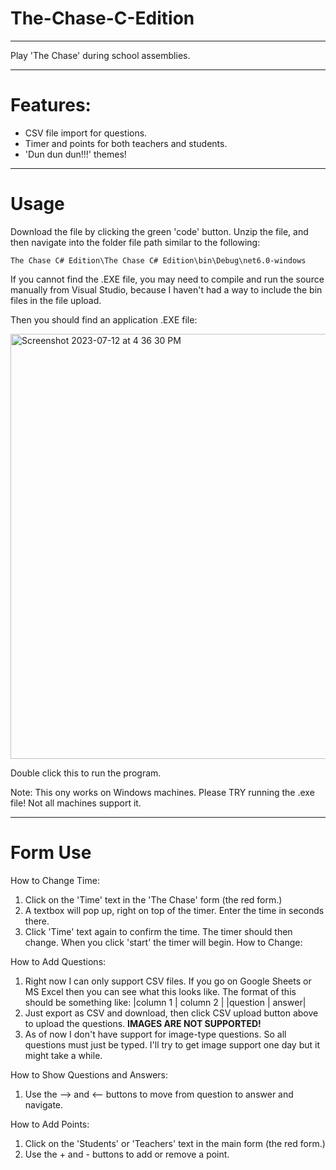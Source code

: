 # The-Chase-C-Edition
---
Play 'The Chase' during school assemblies.

---
# Features: 
- CSV file import for questions.
- Timer and points for both teachers and students.
- 'Dun dun dun!!!' themes!
---
# Usage

Download the file by clicking the green 'code' button. Unzip the file, and then navigate into the folder file path similar to the following:

```
The Chase C# Edition\The Chase C# Edition\bin\Debug\net6.0-windows
```

If you cannot find the .EXE file, you may need to compile and run the source manually from Visual Studio, because I haven't had a way to include the bin files in the file upload.

Then you should find an application .EXE file:


<img width="680" alt="Screenshot 2023-07-12 at 4 36 30 PM" src="https://github.com/zozzzC/The-Chase-C-Edition/assets/104532983/e2abad96-b840-4804-a944-2e8d950bcc4b">


Double click this to run the program.

Note: This ony works on Windows machines. Please TRY running the .exe file! Not all machines support it. 

---
# Form Use
How to Change Time: 
1. Click on the 'Time' text in the 'The Chase' form (the red form.)
2. A textbox will pop up, right on top of the timer. Enter the time in seconds there.
3. Click 'Time' text again to confirm the time. The timer should then change. When you click 'start' the timer will begin.
How to Change:

How to Add Questions:
1. Right now I can only support CSV files. If you go on Google Sheets or MS Excel then you can see what this looks like. The format of this should be something like:
|column 1 | column 2 |
|question | answer|
2. Just export as CSV and download, then click CSV upload button above to upload the questions. **IMAGES ARE NOT SUPPORTED!**
3. As of now I don't have support for image-type questions. So all questions must just be typed. I'll try to get image support one day but it might take a while. 

How to Show Questions and Answers:
1. Use the --> and <-- buttons to move from question to answer and navigate.

How to Add Points:
1. Click on the 'Students' or 'Teachers' text in the main form (the red form.) 
2. Use the + and - buttons to add or remove a point.
